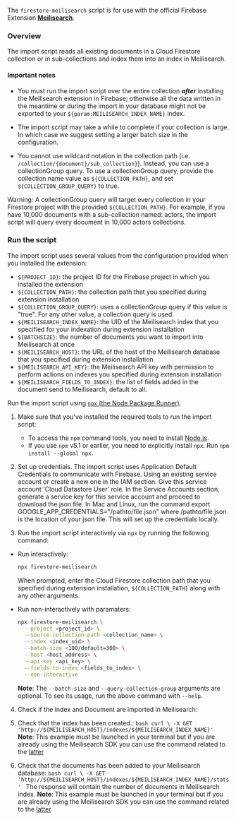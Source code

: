 The `firestore-meilisearch` script is for use with the official Firebase
Extension [**Meilisearch**](https://github.com/meilisearch/firestore-meilisearch).

### Overview

The import script reads all existing documents in a Cloud Firestore collection or in sub-collections and index them into an index in Meilisearch.

#### Important notes

- You must run the import script over the entire collection **_after_** installing the Meilisearch extension in Firebase; otherwise all the data written in the meantime or during the import in your database might not be exported to your `${param:MEILISEARCH_INDEX_NAME}` index.

- The import script may take a while to complete if your collection is large. In which case we suggest setting a larger batch size in the configuration.

- You cannot use wildcard notation in the collection path (i.e. `/collection/{document}/sub_collection}`). Instead, you can use a collectionGroup query. To use a collectionGroup query, provide the collection name value as `${COLLECTION_PATH}`, and set `${COLLECTION_GROUP_QUERY}` to true.

Warning: A collectionGroup query will target every collection in your Firestore project with the provided `${COLLECTION_PATH}`. For example, if you have 10,000 documents with a sub-collection named: actors, the import script will query every document in 10,000 actors collections.

### Run the script

The import script uses several values from the configuration provided when you installed the extension:

- `${PROJECT_ID}`: the project ID for the Firebase project in which you installed the extension
- `${COLLECTION_PATH}`: the collection path that you specified during extension installation
- `${COLLECTION_GROUP_QUERY}`: uses a collectionGroup query if this value is "true". For any other value, a collection query is used.
- `${MEILISEARCH_INDEX_NAME}`: the UID of the Meilisearch index that you specified for your indexation during extension installation
- `${BATCHSIZE}`: the number of documents you want to import into Meilisearch at once
- `${MEILISEARCH_HOST}`: the URL of the host of the Meilisearch database that you specified during extension installation
- `${MEILISEARCH_API_KEY}`: the Meilisearch API key with permission to perform actions on indexes you specified during extension installation
- `${MEILISEARCH_FIELDS_TO_INDEX}`: the list of fields added in the document send to Meilisearch, default to all.

Run the import script using [`npx` (the Node Package Runner)](https://www.npmjs.com/package/npx).

1.  Make sure that you've installed the required tools to run the import script:

    - To access the `npm` command tools, you need to install [Node.js](https://www.nodejs.org/).
    - If you use `npm` v5.1 or earlier, you need to explicitly install `npx`. Run `npm install --global npx`.

2.  Set up credentials. The import script uses Application Default Credentials to communicate with Firebase. Using an existing service account or create a new one in the IAM section. Give this service account 'Cloud Datastore User' role. In the Service Accounts section, generate a service key for this service account and proceed to download the json file. In Mac and Linux, run the command export GOOGLE_APP_CREDENTIALS="/pathto/file.json" where /pathto/file.json is the location of your json file. This will set up the credentials locally. 

3.  Run the import script interactively via `npx` by running the following command:

  - Run interactively:
    ```bash
    npx firestore-meilisearch
    ```
    When prompted, enter the Cloud Firestore collection path that you specified during extension installation, `${COLLECTION_PATH}` along with any other arguments.

  - Run non-interactively with paramaters:
    ```bash
    npx firestore-meilisearch \
      --project <project_id> \
      --source-collection-path <collection_name> \
      --index <index_uid> \
      --batch-size <100/default=300> \
      --host <host_address> \
      --api-key <api_key> \
      --fields-to-index <fields_to_index> \
      --non-interactive
    ```
    **Note**: The `--batch-size` and `--query-collection-group` arguments are optional. To see its usage, run the above command with `--help`.

4. Check if the index and Document are imported in Meilisearch:

  1. Check that the index has been created.:
    ```bash
    curl \
      -X GET 'http://${MEILISEARCH_HOST}/indexes/${MEILISEARCH_INDEX_NAME}'
    ```
    **Note**:  This example must be launched in your terminal but if you are already using the Meilisearch SDK you can use the command related to the [latter](https://docs.meilisearch.com/reference/api/indexes.html#get-one-index)

  2. Check that the documents has been added to your Meilisearch database:
    ```bash
    curl \
      -X GET 'http://${MEILISEARCH_HOST}/indexes/${MEILISEARCH_INDEX_NAME}/stats'
    ```
    The response will contain the number of documents in Meilisearch index.
    **Note**:  This example must be launched in your terminal but if you are already using the Meilisearch SDK you can use the command related to the [latter](https://docs.meilisearch.com/reference/api/stats.html#get-stat-of-an-index)
